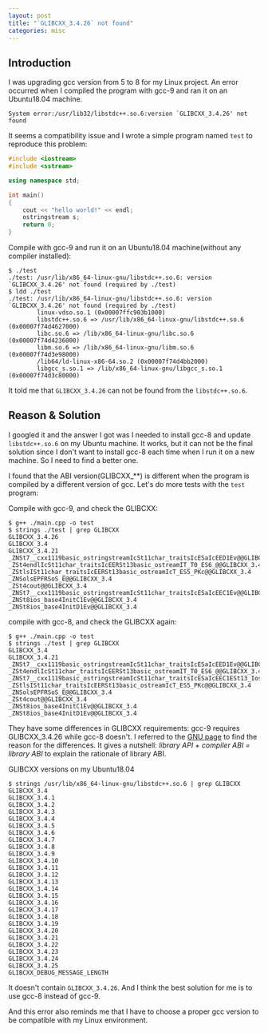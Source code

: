 ```yaml
---
layout: post
title: "`GLIBCXX_3.4.26` not found"
categories: misc
---
```

## Introduction
I was upgrading gcc version from 5 to 8 for my Linux project. An error occurred when I compiled the program with gcc-9 and ran it on an Ubuntu18.04 machine.
```
System error:/usr/lib32/libstdc++.so.6:version `GLIBCXX_3.4.26' not found 
```
It seems a compatibility issue and I wrote a simple program named `test` to reproduce this problem:
```c++
#include <iostream>
#include <sstream>

using namespace std;

int main()
{
    cout << "hello world!" << endl;
    ostringstream s;
    return 0;
}
```
Compile with gcc-9 and run it on an Ubuntu18.04 machine(without any compiler installed):
```console
$ ./test
./test: /usr/lib/x86_64-linux-gnu/libstdc++.so.6: version `GLIBCXX_3.4.26' not found (required by ./test)
$ ldd ./test 
./test: /usr/lib/x86_64-linux-gnu/libstdc++.so.6: version `GLIBCXX_3.4.26' not found (required by ./test)
        linux-vdso.so.1 (0x00007ffc903b1000)
        libstdc++.so.6 => /usr/lib/x86_64-linux-gnu/libstdc++.so.6 (0x00007f74d4627000)
        libc.so.6 => /lib/x86_64-linux-gnu/libc.so.6 (0x00007f74d4236000)
        libm.so.6 => /lib/x86_64-linux-gnu/libm.so.6 (0x00007f74d3e98000)
        /lib64/ld-linux-x86-64.so.2 (0x00007f74d4bb2000)
        libgcc_s.so.1 => /lib/x86_64-linux-gnu/libgcc_s.so.1 (0x00007f74d3c80000)
```
It told me that `GLIBCXX_3.4.26` can not be found from the `libstdc++.so.6`.
## Reason & Solution
I googled it and the answer I got was I needed to install gcc-8 and update `libstdc++.so.6` on my Ubuntu machine. It works, but it can not be the final solution since I don't want to install gcc-8 each time when I run it on a new machine. So I need to find a better one.

I found that the ABI version(GLIBCXX_**) is different when the program is compiled by a different version of gcc. Let's do more tests with the `test` program:

Compile with gcc-9, and check the GLIBCXX:
```console
$ g++ ./main.cpp -o test
$ strings ./test | grep GLIBCXX
GLIBCXX_3.4.26
GLIBCXX_3.4
GLIBCXX_3.4.21
_ZNSt7__cxx1119basic_ostringstreamIcSt11char_traitsIcESaIcEED1Ev@@GLIBCXX_3.4.21
_ZSt4endlIcSt11char_traitsIcEERSt13basic_ostreamIT_T0_ES6_@@GLIBCXX_3.4
_ZStlsISt11char_traitsIcEERSt13basic_ostreamIcT_ES5_PKc@@GLIBCXX_3.4
_ZNSolsEPFRSoS_E@@GLIBCXX_3.4
_ZSt4cout@@GLIBCXX_3.4
_ZNSt7__cxx1119basic_ostringstreamIcSt11char_traitsIcESaIcEEC1Ev@@GLIBCXX_3.4.26
_ZNSt8ios_base4InitC1Ev@@GLIBCXX_3.4
_ZNSt8ios_base4InitD1Ev@@GLIBCXX_3.4
```
compile with gcc-8, and check the GLIBCXX again:
```console
$ g++ ./main.cpp -o test
$ strings ./test | grep GLIBCXX
GLIBCXX_3.4
GLIBCXX_3.4.21
_ZNSt7__cxx1119basic_ostringstreamIcSt11char_traitsIcESaIcEED1Ev@@GLIBCXX_3.4.21
_ZSt4endlIcSt11char_traitsIcEERSt13basic_ostreamIT_T0_ES6_@@GLIBCXX_3.4
_ZNSt7__cxx1119basic_ostringstreamIcSt11char_traitsIcESaIcEEC1ESt13_Ios_Openmode@@GLIBCXX_3.4.21
_ZStlsISt11char_traitsIcEERSt13basic_ostreamIcT_ES5_PKc@@GLIBCXX_3.4
_ZNSolsEPFRSoS_E@@GLIBCXX_3.4
_ZSt4cout@@GLIBCXX_3.4
_ZNSt8ios_base4InitC1Ev@@GLIBCXX_3.4
_ZNSt8ios_base4InitD1Ev@@GLIBCXX_3.4
```
They have some differences in GLIBCXX requirements: gcc-9 requires GLIBCXX_3.4.26 while gcc-8 doesn't. 
I referred to the [GNU page](https://gcc.gnu.org/onlinedocs/libstdc++/manual/abi.html) to find the reason for the differences. It gives a nutshell: *library API + compiler ABI = library ABI* to explain the rationale of library ABI.

GLIBCXX versions on my Ubuntu18.04
```console
$ strings /usr/lib/x86_64-linux-gnu/libstdc++.so.6 | grep GLIBCXX
GLIBCXX_3.4
GLIBCXX_3.4.1
GLIBCXX_3.4.2
GLIBCXX_3.4.3
GLIBCXX_3.4.4
GLIBCXX_3.4.5
GLIBCXX_3.4.6
GLIBCXX_3.4.7
GLIBCXX_3.4.8
GLIBCXX_3.4.9
GLIBCXX_3.4.10
GLIBCXX_3.4.11
GLIBCXX_3.4.12
GLIBCXX_3.4.13
GLIBCXX_3.4.14
GLIBCXX_3.4.15
GLIBCXX_3.4.16
GLIBCXX_3.4.17
GLIBCXX_3.4.18
GLIBCXX_3.4.19
GLIBCXX_3.4.20
GLIBCXX_3.4.21
GLIBCXX_3.4.22
GLIBCXX_3.4.23
GLIBCXX_3.4.24
GLIBCXX_3.4.25
GLIBCXX_DEBUG_MESSAGE_LENGTH
```
It doesn't contain `GLIBCXX_3.4.26`. And I think the best solution for me is to use gcc-8 instead of gcc-9. 

And this error also reminds me that I have to choose a proper gcc version to be compatible with my Linux environment.